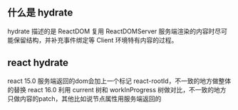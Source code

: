 ## 什么是 hydrate
hydrate 描述的是 ReactDOM 复用 ReactDOMServer 服务端渲染的内容时尽可能保留结构，并补充事件绑定等 Client 环境特有内容的过程。

## react hydrate
react 15.0 服务端返回的dom会加上一个标记 react-rootId，不一致的地方做整体的替换
react 16.0 利用 current 树和 workInProgress 树做对比，不一致的地方只做内容的patch，其他比如说节点属性用服务端返回的